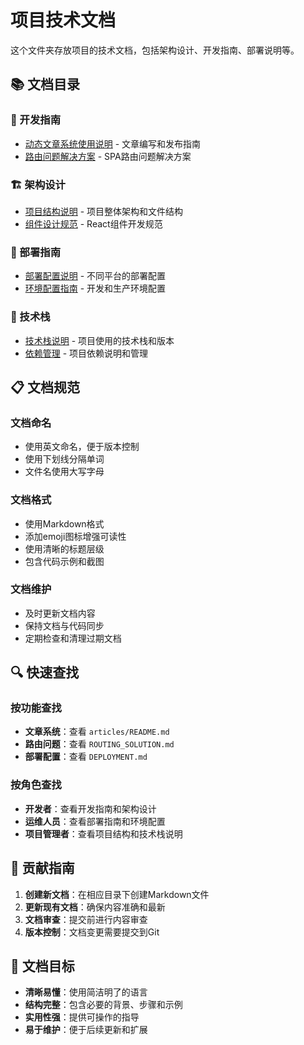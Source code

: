 # 项目技术文档

这个文件夹存放项目的技术文档，包括架构设计、开发指南、部署说明等。

## 📚 文档目录

### 🚀 开发指南
- [动态文章系统使用说明](../articles/README.md) - 文章编写和发布指南
- [路由问题解决方案](./ROUTING_SOLUTION.md) - SPA路由问题解决方案

### 🏗️ 架构设计
- [项目结构说明](./ARCHITECTURE.md) - 项目整体架构和文件结构
- [组件设计规范](./COMPONENT_GUIDELINES.md) - React组件开发规范

### 🚀 部署指南
- [部署配置说明](./DEPLOYMENT.md) - 不同平台的部署配置
- [环境配置指南](./ENVIRONMENT.md) - 开发和生产环境配置

### 🔧 技术栈
- [技术栈说明](./TECH_STACK.md) - 项目使用的技术栈和版本
- [依赖管理](./DEPENDENCIES.md) - 项目依赖说明和管理

## 📋 文档规范

### 文档命名
- 使用英文命名，便于版本控制
- 使用下划线分隔单词
- 文件名使用大写字母

### 文档格式
- 使用Markdown格式
- 添加emoji图标增强可读性
- 使用清晰的标题层级
- 包含代码示例和截图

### 文档维护
- 及时更新文档内容
- 保持文档与代码同步
- 定期检查和清理过期文档

## 🔍 快速查找

### 按功能查找
- **文章系统**：查看 `articles/README.md`
- **路由问题**：查看 `ROUTING_SOLUTION.md`
- **部署配置**：查看 `DEPLOYMENT.md`

### 按角色查找
- **开发者**：查看开发指南和架构设计
- **运维人员**：查看部署指南和环境配置
- **项目管理者**：查看项目结构和技术栈说明

## 📝 贡献指南

1. **创建新文档**：在相应目录下创建Markdown文件
2. **更新现有文档**：确保内容准确和最新
3. **文档审查**：提交前进行内容审查
4. **版本控制**：文档变更需要提交到Git

## 🎯 文档目标

- **清晰易懂**：使用简洁明了的语言
- **结构完整**：包含必要的背景、步骤和示例
- **实用性强**：提供可操作的指导
- **易于维护**：便于后续更新和扩展 